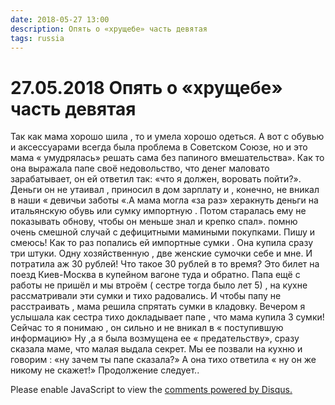 ```yaml
---
date: 2018-05-27 13:00
description: Опять о «хрущебе» часть девятая
tags: russia
---
```

# 27.05.2018 Опять о «хрущебе» часть девятая

Так как мама хорошо шила , то и умела хорошо одеться. А вот с обувью и аксессуарами всегда была проблема в Советском Союзе, но и это мама « умудрялась» решать сама без папиного вмешательства». Как то она выражала папе своё недовольство, что денег маловато зарабатывает, он ей ответил так: «что я должен, воровать пойти?». Деньги он не утаивал , приносил в дом зарплату и , конечно, не вникал в наши « девичьи заботы «.А мама могла  «за раз»  херакнуть деньги на итальянскую обувь или сумку импортную . Потом старалась ему не показывать обнову, чтобы он меньше знал и крепко спал».  помню очень смешной случай  с дефицитными мамиными покупками.  Пишу и смеюсь! Как то раз попались ей импортные сумки . Она купила сразу три штуки. Одну хозяйственную ,  две женские сумочки себе и мне. И потратила аж 30 рублей! Что такое 30 рублей в то время? Это билет на поезд Киев-Москва в купейном вагоне туда и обратно. Папа ещё с работы не пришёл и мы втроём ( сестре тогда было лет 5) , на кухне рассматривали эти сумки и тихо радовались. И чтобы папу не расстраивать , мама решила спрятать сумки в кладовку. Вечером я услышала как сестра тихо докладывает папе , что мама купила 3 сумки!  Сейчас то я понимаю , он сильно и не вникал в « поступившую информацию» Ну ,а я была возмущена ее « предательству», сразу сказала маме, что малая выдала секрет. Мы ее позвали на кухню и говорим : «ну зачем ты папе сказала?» А она тихо ответила « ну он же никому не скажет!»                   Продолжение следует..

<div id="disqus_thread"></div>
<script>
    /**
    *  RECOMMENDED CONFIGURATION VARIABLES: EDIT AND UNCOMMENT THE SECTION BELOW TO INSERT DYNAMIC VALUES FROM YOUR PLATFORM OR CMS.
    *  LEARN WHY DEFINING THESE VARIABLES IS IMPORTANT: https://disqus.com/admin/universalcode/#configuration-variables    */
    /*
    var disqus_config = function () {
    this.page.url = PAGE_URL;  // Replace PAGE_URL with your page's canonical URL variable
    this.page.identifier = PAGE_IDENTIFIER; // Replace PAGE_IDENTIFIER with your page's unique identifier variable
    };
    */
    (function() { // DON'T EDIT BELOW THIS LINE
    var d = document, s = d.createElement('script');
    s.src = 'https://irina-blog-1.disqus.com/embed.js';
    s.setAttribute('data-timestamp', +new Date());
    (d.head || d.body).appendChild(s);
    })();
</script>
<noscript>Please enable JavaScript to view the <a href="https://disqus.com/?ref_noscript">comments powered by Disqus.</a></noscript>

